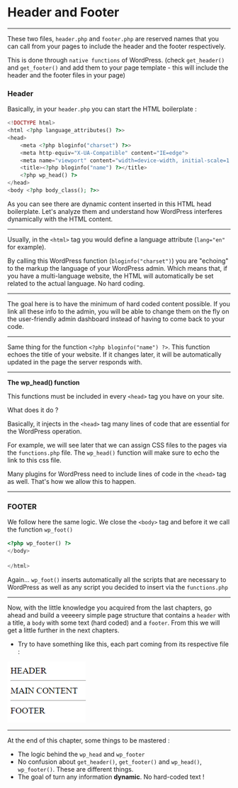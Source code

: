# Header and Footer

---

These two files, `header.php` and `footer.php` are reserved names that you can call from your pages to include the header and the footer respectively.

This is done through `native functions` of WordPress. (check `get_header()` and `get_footer()` and add them to your page template - this will include the header and the footer files in your page)

### Header

Basically, in your `header.php` you can start the HTML boilerplate :

```php
<!DOCTYPE html>
<html <?php language_attributes() ?>>
<head>
    <meta <?php bloginfo("charset") ?>>
    <meta http-equiv="X-UA-Compatible" content="IE=edge">
    <meta name="viewport" content="width=device-width, initial-scale=1.0">
    <title><?php bloginfo("name") ?></title>
    <?php wp_head() ?>
</head>
<body <?php body_class(); ?>>
```

As you can see there are dynamic content inserted in this HTML head boilerplate. Let's analyze them and understand how WordPress interferes dynamically with the HTML content.

---

Usually, in the `<html>` tag you would define a language attribute (`lang="en"` for example).

By calling this WordPress function (`bloginfo("charset")`) you are "echoing" to the markup the language of your WordPress admin. Which means that, if you have a multi-language website, the HTML will automatically be set related to the actual language. No hard coding.

---

The goal here is to have the minimum of hard coded content possible. If you link all these info to the admin, you will be able to change them on the fly on the user-friendly admin dashboard instead of having to come back to your code.

---

Same thing for the function `<?php bloginfo("name") ?>`. This function echoes the title of your website. If it changes later, it will be automatically updated in the page the server responds with.

---

**The wp_head() function**

This functions must be included in every `<head>` tag you have on your site.

What does it do ?

Basically, it injects in the `<head>` tag many lines of code that are essential for the WordPress operation.

For example, we will see later that we can assign CSS files to the pages via the `functions.php` file. The `wp_head()` function will make sure to echo the link to this css file.

Many plugins for WordPress need to include lines of code in the `<head>` tag as well. That's how we allow this to happen.

---

### FOOTER

We follow here the same logic. We close the `<body>` tag and before it we call the function `wp_foot()`

```php
<?php wp_footer() ?>
</body>

</html>
```

Again... `wp_foot()` inserts automatically all the scripts that are necessary to WordPress as well as any script you decided to insert via the `functions.php`

---

Now, with the little knowledge you acquired from the last chapters, go ahead and build a veeeery simple page structure that contains a `header` with a title, a `body` with some text (hard coded) and a `footer`. From this we will get a little further in the next chapters.

- Try to have something like this, each part coming from its respective file :

![alt text](image-2.png)

---

At the end of this chapter, some things to be mastered :

- The logic behind the `wp_head` and `wp_footer`
- No confusion about `get_header()`, `get_footer()` and `wp_head()`, `wp_footer()`. These are different things.
- The goal of turn any information **dynamic**. No hard-coded text !
